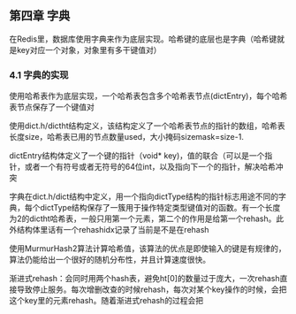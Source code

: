 ## 第四章 字典

在Redis里，数据库使用字典来作为底层实现。哈希键的底层也是字典（哈希键就是key对应一个对象，对象里有多干键值对）

### 4.1 字典的实现

使用哈希表作为底层实现，一个哈希表包含多个哈希表节点(dictEntry)，每个哈希表节点保存了一个键值对

使用dict.h/dictht结构定义，该结构定义了一个哈希表节点的指针的数组，哈希表长度size，哈希表已用的节点数量used，大小掩码sizemask=size-1.

dictEntry结构体定义了一个键的指针（void* key)，值的联合（可以是一个指针，或者一个有符号或者无符号的64位int，以及指向下一个的指针，解决哈希冲突

字典在dict.h/dict结构中定义，用一个指向dictType结构的指针标志用途不同的字典，每个dictType结构保存了一簇用于操作特定类型键值对的函数。有一个长度为2的dictht哈希表，一般只用第一个元素，第二个的作用是给第一个rehash。此外结构体里话有一个rehashidx记录了当前是不是在rehash

使用MurmurHash2算法计算哈希值，该算法的优点是即使输入的键是有规律的，算法仍能给出一个很好的随机分布性，并且计算速度很快。

渐进式rehash：会同时用两个hash表，避免ht[0]的数量过于庞大，一次rehash直接导致停止服务。每次增删改查的时候rehash，每次对某个key操作的时候，会把这个key里的元素rehash。随着渐进式rehash的过程会把